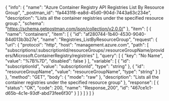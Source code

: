 {
  "info": {
    "name": "Azure Container Registry API Registries List By Resource Group",
    "_postman_id": "fa4431f8-ea8d-45d0-904d-7443a63c234e",
    "description": "Lists all the container registries under the specified resource group.",
    "schema": "https://schema.getpostman.com/json/collection/v2.0.0/"
  },
  "item": [
    {
      "name": "containers",
      "item": [
        {
          "id": "af280744-1b40-4530-9040-84d013b3b27e",
          "name": "Registries_ListByResourceGroup",
          "request": {
            "url": {
              "protocol": "http",
              "host": "management.azure.com",
              "path": [
                "subscriptions/:subscriptionId/resourceGroups/:resourceGroupName/providers/Microsoft.ContainerRegistry/registries"
              ],
              "query": [
                {
                  "key": "No Name",
                  "value": "%7B%7D",
                  "disabled": false
                }
              ],
              "variable": [
                {
                  "id": "subscriptionId",
                  "value": "subscriptionId",
                  "type": "string"
                },
                {
                  "id": "resourceGroupName",
                  "value": "resourceGroupName",
                  "type": "string"
                }
              ]
            },
            "method": "GET",
            "body": {
              "mode": "raw"
            },
            "description": "Lists all the container registries under the specified resource group"
          },
          "response": [
            {
              "status": "OK",
              "code": 200,
              "name": "Response_200",
              "id": "467ce1c1-d65b-4c1e-93df-abd73fee6f30"
            }
          ]
        }
      ]
    }
  ]
}